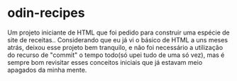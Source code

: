 # odin-recipes
Um projeto iniciante de HTML que foi pedido para construir uma espécie de site de receitas..
Considerando que eu já vi o básico de HTML a uns meses atrás, deixou esse projeto bem tranquilo, e não foi necessário a utilização do recurso de "commit" o tempo todo(só upei tudo de uma só vez), mas é sempre bom revisitar esses conceitos iniciais que já estavam meio apagados da minha mente.
